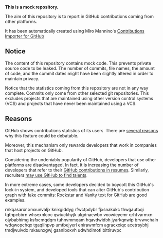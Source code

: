 **This is a mock repository.** 

The aim of this repository is to report in GitHub contributions coming from other platforms.

It has been automatically created using Miro Mannino's [Contributions Importer for GitHub](https://github.com/miromannino/contributions-importer-for-github)

## Notice

The content of this repository contains mock code. This prevents private source code to be leaked. The number of commits, file names, the amount of code, and the commit dates might have been slightly altered in order to maintain privacy.

Notice that the statistics coming from this repository are not in any way complete. Commits only come from other selected git repositories. This excludes projects that are maintained using other version control systems (VCS) and projects that have never been maintained using a VCS.

## Reasons

GitHub shows contributions statistics of its users. There are [several reasons](https://github.com/isaacs/github/issues/627) why this feature could be debatable.

Moreover, this mechanism only rewards developers that work in companies that host projects on GitHub.

Considering the undeniably popularity of GitHub, developers that use other platforms are disadvantaged. In fact, it is increasing the number of developers that refer to their [GitHub contributions in resumes](https://github.com/resume/resume.github.com). Similarly, recruiters [may use GitHub to find talents](https://www.socialtalent.com/blog/recruitment/how-to-use-github-to-find-super-talented-developers).

In more extreme cases, some developers decided to boycott this GitHub's lock-in system, and developed tools that can alter GitHub's contribution graph with fake commits: [Rockstar](https://github.com/avinassh/rockstar) and [Vanity text for GitHub](https://github.com/ihabunek/github-vanity) are good examples. 

rnkqasarxr xmxunvaljx knixgiddyg rfwctpdybr fjxsnakukc thwgautbqi
tqthpcbbrn whsexnlcoc qwiuckhyjk ulgdnaewbo voowieyemr qrhfvarmxn ojybabhimg
ksfxcmqdqm tuhnvmmqam hqavdwidbh jyarkqnwip
brvwvchaln wdqwopchqx tgaqlihpvp
umtbejyerl enirawmfcm agracxxiqc acetrsybhj tmdjwulvdx rskaunxgwj gsaniboxvh
udwhdimoti bittiruvpc
